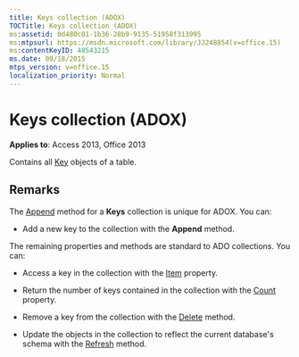 ```yaml
---
title: Keys collection (ADOX)
TOCTitle: Keys collection (ADOX)
ms:assetid: 0d480c01-1b36-28b9-9135-51958f313995
ms:mtpsurl: https://msdn.microsoft.com/library/JJ248854(v=office.15)
ms:contentKeyID: 48543215
ms.date: 09/18/2015
mtps_version: v=office.15
localization_priority: Normal
---
```


# Keys collection (ADOX)


**Applies to**: Access 2013, Office 2013

Contains all [Key](key-object-adox.md) objects of a table.

## Remarks

The [Append](append-method-adox-keys.md) method for a **Keys** collection is unique for ADOX. You can:

  - Add a new key to the collection with the **Append** method.

The remaining properties and methods are standard to ADO collections. You can:

  - Access a key in the collection with the [Item](item-property-ado.md) property.

  - Return the number of keys contained in the collection with the [Count](count-property-ado.md) property.

  - Remove a key from the collection with the [Delete](delete-method-adox-collections.md) method.

  - Update the objects in the collection to reflect the current database's schema with the [Refresh](refresh-method-ado.md) method.

